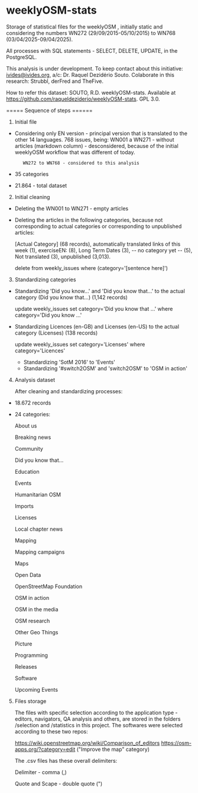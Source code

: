 # weeklyOSM-stats

Storage of statistical files for the weeklyOSM , initially static and considering the numbers WN272 (29/09/2015-05/10/2015) to WN768 (03/04/2025-09/04/2025).

All processes with SQL statements - SELECT, DELETE, UPDATE, in the PostgreSQL.

This analysis is under development. To keep contact about this initiative: ivides@ivides.org, a/c: Dr. Raquel Dezidério Souto. Colaborate in this research: Strubbl, derFred and TheFive.

How to refer this dataset: SOUTO, R.D. weeklyOSM-stats. Available at https://github.com/raqueldeziderio/weeklyOSM-stats. GPL 3.0.

===== Sequence of steps ======

1) Initial file

* Considering only EN version - principal version that is translated to the other 14 languages.
   768 issues, being: 
         WN001 a WN271 - without articles (markdown column) - desconsidered, because of the initial weeklyOSM workflow that 
         was different of today.    

         WN272 to WN768 - considered to this analysis

* 35 categories
   
* 21.864 - total dataset
  
2) Initial cleaning

* Deleting the WN001 to WN271 - empty articles
   
* Deleting the articles in the following categories, because not corresponding to actual categories or corresponding to 
   unpublished articles:
   
   [Actual Category] (68 records), automatically translated links of this week (1), exerciseEN: (8), Long Term Dates (3),
   -- no category yet -- (5), Not translated (3), unpublished (3,013). 

   delete from weekly_issues where (category='[sentence here]')
        
3) Standardizing categories
   
* Standardizing 'Did you know...' and 'Did you know that...'  to the actual category (Did you know that...) (1,142 records)

   update weekly_issues set category='Did you know that …' where category='Did you know …'
   
   
* Standardizing Licences (en-GB) and Licenses (en-US) to the actual category (Licenses) (138 records)

   update weekly_issues set category='Licenses' where category='Licences'

  * Standardizing 'SotM 2016' to 'Events'
  * Standardizing '#switch2OSM' and 'switch2OSM' to 'OSM in action'
   
4) Analysis dataset
   
    After cleaning and standardizing processes:

* 18.672 records
   
* 24 categories:

    About us
   
    Breaking news
   
    Community
   
    Did you know that…
   
    Education
   
    Events
   
    Humanitarian OSM
   
    Imports
   
    Licenses
   
    Local chapter news
   
    Mapping
   
    Mapping campaigns
   
    Maps
   
    Open Data
   
    OpenStreetMap Foundation
   
    OSM in action
   
    OSM in the media
   
    OSM research
   
    Other Geo Things
   
    Picture
   
    Programming
   
    Releases
   
    Software
   
    Upcoming Events
   
5) Files storage

   The files with specific selection according to the application type - editors, navigators, QA analysis and others, are 
   stored in the folders /selection and /statistics in this project. The softwares were selected according to these two repos:
   
   https://wiki.openstreetmap.org/wiki/Comparison_of_editors
   https://osm-apps.org/?category=edit ("Improve the map" category)

   The .csv files has these overall delimiters: 
   
   Delimiter - comma (,)
   
   Quote and Scape - double quote (")
   
